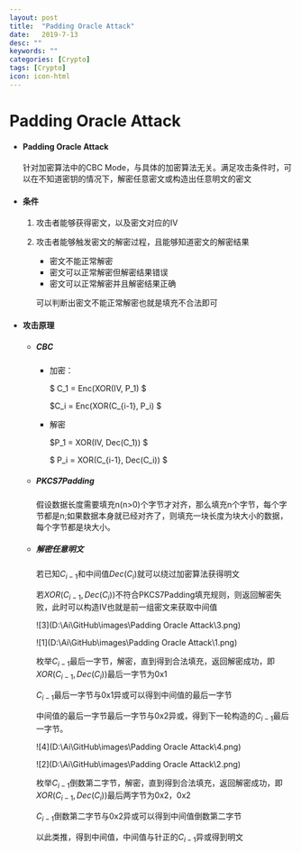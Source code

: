 ```yaml
---
layout: post
title:  "Padding Oracle Attack"
date:   2019-7-13
desc: ""
keywords: ""
categories: [Crypto]
tags: [Crypto]
icon: icon-html
---
```


# Padding Oracle Attack

* #### Padding Oracle Attack

  针对加密算法中的CBC Mode，与具体的加密算法无关。满足攻击条件时，可以在不知道密钥的情况下，解密任意密文或构造出任意明文的密文

* #### 条件

  1. 攻击者能够获得密文，以及密文对应的IV

  2. 攻击者能够触发密文的解密过程，且能够知道密文的解密结果

     * 密文不能正常解密
     * 密文可以正常解密但解密结果错误
     * 密文可以正常解密并且解密结果正确

     可以判断出密文不能正常解密也就是填充不合法即可

* #### 攻击原理

  * ##### CBC

    - 加密：

      $ C_1 = Enc(XOR(IV, P_1) $

      $C_i = Enc(XOR(C_{i-1}, P_i) $

    - 解密

      $P_1 = XOR(IV, Dec(C_1)) $

      $ P_i = XOR(C_{i-1}, Dec(C_i)) $

  * ##### PKCS7Padding

    假设数据长度需要填充n(n>0)个字节才对齐，那么填充n个字节，每个字节都是n;如果数据本身就已经对齐了，则填充一块长度为块大小的数据，每个字节都是块大小。 

  * ##### 解密任意明文

    若已知$C_{i-1}$和中间值$Dec(C_i)$就可以绕过加密算法获得明文

    若$XOR(C_{i-1}, Dec(C_i))$不符合PKCS7Padding填充规则，则返回解密失败，此时可以构造IV也就是前一组密文来获取中间值

    ![3](D:\Ai\GitHub\images\Padding Oracle Attack\3.png)

    ![1](D:\Ai\GitHub\images\Padding Oracle Attack\1.png)

    枚举$C_{i-1}$最后一字节，解密，直到得到合法填充，返回解密成功，即$XOR(C_{i-1}, Dec(C_i))$最后一字节为0x1

    $C_{i-1}$最后一字节与0x1异或可以得到中间值的最后一字节

    中间值的最后一字节最后一字节与0x2异或，得到下一轮构造的$C_{i-1}$最后一字节。

    ![4](D:\Ai\GitHub\images\Padding Oracle Attack\4.png)

    ![2](D:\Ai\GitHub\images\Padding Oracle Attack\2.png)

    枚举$C_{i-1}$倒数第二字节，解密，直到得到合法填充，返回解密成功，即$XOR(C_{i-1}, Dec(C_i))$最后两字节为0x2，0x2

    $C_{i-1}$倒数第二字节与0x2异或可以得到中间值倒数第二字节

    以此类推，得到中间值，中间值与针正的$C_{i-1}$异或得到明文

    

    

    

    